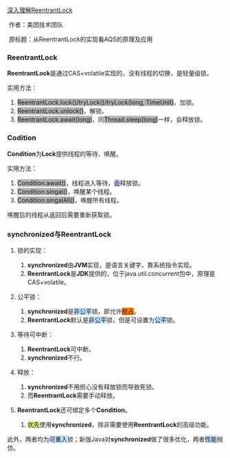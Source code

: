 [深入理解ReentrantLock](https://tech.meituan.com/2019/12/05/aqs-theory-and-apply.html)

​	作者：美团技术团队

​	原标题：从ReentrantLock的实现看AQS的原理及应用



### ReentrantLock

**ReentrantLock**是通过CAS+volatile实现的，没有线程的切换，是轻量级锁。

实用方法：

1. <span style=background:#b3b3b3>ReentrantLock.lock()/tryLock()/tryLock(long, TimeUnit)</span>，加锁。
2. <span style=background:#b3b3b3>ReentrantLock.unlock()</span>，解锁。
3. <span style=background:#b3b3b3>ReentrantLock.await(long)</span>，同<span style=background:#b3b3b3>Thread.sleep(long)</span>一样，会释放锁。



### Codition

**Condition**为**Lock**提供线程的等待、唤醒。

实用方法：

1. <span style=background:#b3b3b3>Condition.await()</span>，线程进入等待，<span style=background:#c9ccff>会</span>释放锁。
2. <span style=background:#b3b3b3>Condition.singal()</span>，唤醒某个线程。
3. <span style=background:#b3b3b3>Condition.singalAll()</span>，唤醒所有线程。

唤醒后的线程从返回后需要重新获取锁。



### synchronized与ReentrantLock

1. 锁的实现：

   1. **synchronized**由**JVM**实现，是语言关键字，靠系统指令实现。
   2. **ReentrantLock**是**JDK**提供的，位于java.util.concurrent包中，原理是CAS+volatile。

2. 公平锁：

   1. **synchronized**是<span style=background:#c2e2ff>非公平</span>锁，即允许<span style=background:#ff8000>抢占</span>。
   2. **ReentrantLock**默认是<span style=background:#c2e2ff>非公平</span>锁，但是可设置为<span style=background:#c2e2ff>公平</span>锁。

3. 等待可中断：

   1. **ReentrantLock**可中断。
   2. **synchronized**不行。

4. 释放：

   1. **synchronized**不用担心没有释放锁而导致死锁。
   2. 而**ReentrantLock**需要手动释放。

5. **ReentrantLock**还可绑定多个**Condition**。

   1. <span style=background:#d4fe7f>优先</span>使用**synchronized**，除非需要使用**ReentrantLock**的高级功能。

此外，两者均为<span style=background:#c2e2ff>可重入</span>锁；新版Java对**synchronized**做了很多优化，两者<span style=background:#c2e2ff>性能</span>相仿。